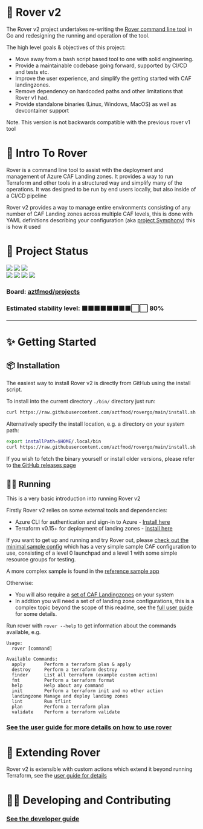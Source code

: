 # 🐶 Rover v2

The Rover v2 project undertakes re-writing the [Rover command line tool](https://github.com/aztfmod/rover) in Go and redesigning the running and operation of the tool.

The high level goals & objectives of this project:
- Move away from a bash script based tool to one with solid engineering.
- Provide a maintainable codebase going forward, supported by CI/CD and tests etc.
- Improve the user experience, and simplify the getting started with CAF landingzones.
- Remove dependency on hardcoded paths and other limitations that Rover v1 had.
- Provide standalone binaries (Linux, Windows, MacOS) as well as devcontainer support

Note. This version is not backwards compatible with the previous rover v1 tool

# 🥇 Intro To Rover

Rover is a command line tool to assist with the deployment and management of Azure CAF Landing zones. It provides a way to run Terraform and other tools in a structured way and simplify many of the operations. It was designed to be run by end users locally, but also inside of a CI/CD pipeline

Rover v2 provides a way to manage entire environments consisting of any number of CAF Landing zones across multiple CAF levels, this is done with YAML definitions describing your configuration (aka [project Symphony](https://github.com/aztfmod/symphony)) this is how it used 

# 🚦 Project Status

![](https://img.shields.io/github/last-commit/aztfmod/rovergo)
![](https://img.shields.io/github/commit-activity/w/aztfmod/rovergo) 
![](https://img.shields.io/github/release/aztfmod/rovergo)  
![](https://img.shields.io/github/checks-status/aztfmod/rovergo/main)
![](https://img.shields.io/github/workflow/status/aztfmod/rovergo/CI%20builds?label=ci-build)
![](https://img.shields.io/github/workflow/status/aztfmod/rovergo/Release%20Binaries?label=release)
![](https://img.shields.io/github/license/aztfmod/rovergo)

### Board: [aztfmod/projects](https://github.com/orgs/aztfmod/projects/28?card_filter_query=label%3Arover-go)
### Estimated stability level: ⬛⬛⬛⬛⬛⬛⬛⬛⬜⬜ 80%

---

# ✨ Getting Started

## 📦 Installation

The easiest way to install Rover v2 is directly from GitHub using the install script. 

To install into the current directory `./bin/` directory just run:
```bash
curl https://raw.githubusercontent.com/aztfmod/rovergo/main/install.sh | bash
```

Alternatively specify the install location, e.g. a directory on your system path:
```bash
export installPath=$HOME/.local/bin
curl https://raw.githubusercontent.com/aztfmod/rovergo/main/install.sh | bash -s -- -b $installPath
```

If you wish to fetch the binary yourself or install older versions, please refer to [the GitHub releases page](https://github.com/aztfmod/rovergo/releases)

## 🏃‍♂️ Running

This is a very basic introduction into running Rover v2

Firstly Rover v2 relies on some external tools and dependencies:
 - Azure CLI for authentication and sign-in to Azure - [Install here](https://docs.microsoft.com/en-us/cli/azure/install-azure-cli)
 - Terraform v0.15+ for deployment of landing zones - [Install here](https://www.terraform.io/downloads.html)

If you want to get up and running and try Rover out, please [check out the minimal sample config](./samples/minimal/readme.md) which has a very simple sample CAF configuration to use, consisting of a level 0 launchpad and a level 1 with some simple resource groups for testing. 

A more complex sample is found in the [reference sample app](./samples/reference/readme.md)

Otherwise:
- You will also require a [set of CAF Landingzones](https://github.com/Azure/caf-terraform-landingzones) on your system
- In addtion you will need a set of of landing zone configurations, this is a complex topic beyond the scope of this readme, see the [full user guide](docs/user-guide.md) for some details.

Run rover with `rover --help` to get information about the commands available, e.g.

```text
Usage:
  rover [command]

Available Commands:
  apply       Perform a terraform plan & apply
  destroy     Perform a terraform destroy
  finder      List all terraform (example custom action)
  fmt         Perform a terraform format
  help        Help about any command
  init        Perform a terraform init and no other action
  landingzone Manage and deploy landing zones
  lint        Run tflint
  plan        Perform a terraform plan
  validate    Perform a terraform validate
```

### [See the user guide for more details on how to use rover](./docs/user-guide.md)

# 🔌 Extending Rover

Rover v2 is extensible with custom actions which extend it beyond running Terraform, see the [user guide for details](docs/user-guide.md)

# 👩‍💻 Developing and Contributing

### [See the developer guide](./docs/dev-guide.md)
